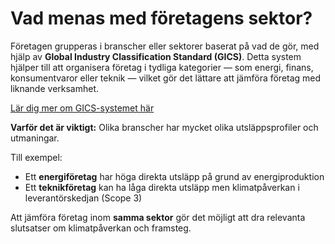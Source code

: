 # Vad menas med företagens sektor?

Företagen grupperas i branscher eller sektorer baserat på vad de gör, med hjälp av **Global Industry Classification Standard (GICS)**. Detta system hjälper till att organisera företag i tydliga kategorier — som energi, finans, konsumentvaror eller teknik — vilket gör det lättare att jämföra företag med liknande verksamhet.

[Lär dig mer om GICS-systemet här](https://www.msci.com/our-solutions/indexes/gics)

**Varför det är viktigt:** Olika branscher har mycket olika utsläppsprofiler och utmaningar.

Till exempel:

- Ett **energiföretag** har höga direkta utsläpp på grund av energiproduktion
- Ett **teknikföretag** kan ha låga direkta utsläpp men klimatpåverkan i leverantörskedjan (Scope 3)

Att jämföra företag inom **samma sektor** gör det möjligt att dra relevanta slutsatser om klimatpåverkan och framsteg.
